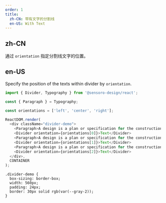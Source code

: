 ```yaml
---
order: 1
title:
  zh-CN: 带有文字的分割线
  en-US: With Text
---
```


## zh-CN

通过 `orientation` 指定分割线文字的位置。

## en-US

Specify the position of the texts within divider by `orientation`.

```js
import { Divider, Typography } from '@sensoro-design/react';

const { Paragraph } = Typography;

const orientations = ['left', 'center', 'right'];

ReactDOM.render(
  <div className="divider-demo">
    <Paragraph>A design is a plan or specification for the construction of an object.</Paragraph>
    <Divider orientation={orientations[0]}>Text</Divider>
    <Paragraph>A design is a plan or specification for the construction of an object.</Paragraph>
    <Divider orientation={orientations[1]}>Text</Divider>
    <Paragraph>A design is a plan or specification for the construction of an object.</Paragraph>
    <Divider orientation={orientations[2]}>Text</Divider>
  </div>,
  CONTAINER
);
```

```css:silent
.divider-demo {
  box-sizing: border-box;
  width: 560px;
  padding: 24px;
  border: 30px solid rgb(var(--gray-2));
}
```
